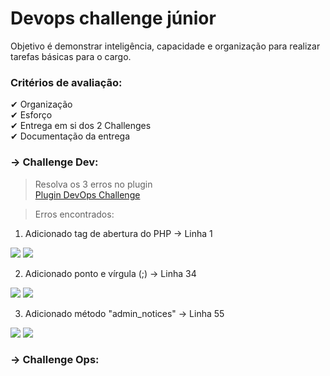 # Devops challenge júnior

Objetivo é demonstrar inteligência, capacidade e organização para realizar tarefas básicas para o cargo.

### Critérios de avaliação:

✔ Organização <br>
✔ Esforço <br>
✔ Entrega em si dos 2 Challenges <br>
✔ Documentação da entrega <br>

### → Challenge Dev:
> Resolva os 3 erros no plugin<br>
[Plugin DevOps Challenge](devops_challenge.php)

> Erros encontrados:

1. Adicionado tag de abertura do PHP -> Linha 1
<img src="C:\Users\hakst\Desktop\devops-challenge-junior\imgs\Erro1.png">
<img src="C:\Users\hakst\Desktop\devops-challenge-junior\imgs\Correcao1.png">

2. Adicionado ponto e vírgula (;) -> Linha 34
<img src="C:\Users\hakst\Desktop\devops-challenge-junior\imgs\Erro2.png">
<img src="C:\Users\hakst\Desktop\devops-challenge-junior\imgs\Correcao2.png">

3. Adicionado método "admin_notices" -> Linha 55
<img src="C:\Users\hakst\Desktop\devops-challenge-junior\imgs\Erro3.png">
<img src="C:\Users\hakst\Desktop\devops-challenge-junior\imgs\Correcao3.png">


### → Challenge Ops:





